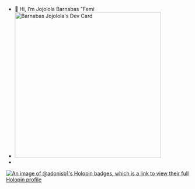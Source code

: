 - 👋 Hi, I’m Jojolola Barnabas "Femi
- <a href="https://app.daily.dev/barnabas"><img src="https://api.daily.dev/devcards/8990feb9e3b04bdcaca6c7f9114d78fa.png?r=2px" width="400" alt="Barnabas Jojolola's Dev Card"/></a>
- 

<!---
Adonisb1/Adonisb1 is a ✨ special ✨ repository because its `README.md` (this file) appears on your GitHub profile.
You can click the Preview link to take a look at your changes.
--->

[![An image of @adonisb1's Holopin badges, which is a link to view their full Holopin profile](https://holopin.me/adonisb1)](https://holopin.io/@adonisb1)
